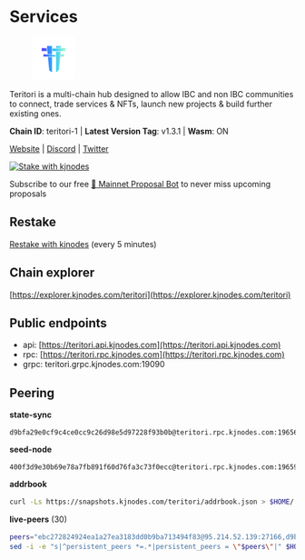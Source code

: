 # Services

<figure><img src="https://raw.githubusercontent.com/kj89/cosmos-images/main/logos/teritori.png" alt=""><figcaption></figcaption></figure>

Teritori is a multi-chain hub designed to allow IBC and non IBC communities  to connect, trade services & NFTs, launch new projects & build further existing ones.

**Chain ID**: teritori-1 | **Latest Version Tag**: v1.3.1 | **Wasm**: ON

[Website](https://teritori.com) | [Discord](https://discord.gg/teritori) | [Twitter](https://twitter.com/TeritoriNetwork)

[![Stake with kjnodes](https://i.ibb.co/cr44Q8j/button-stake-with-kjnodes.png)](https://restake.app/teritori/torivaloper184ln03hkpt75uhrrr26f66kvcqvf4yn4nc2xjm)

Subscribe to our free [🤖 Mainnet Proposal Bot](https://t.me/kjnodes_proposal_bot) to never miss upcoming proposals

## Restake

[Restake with kjnodes](https://restake.app/teritori/torivaloper184ln03hkpt75uhrrr26f66kvcqvf4yn4nc2xjm) (every 5 minutes)
## Chain explorer
[https://explorer.kjnodes.com/teritori](https://explorer.kjnodes.com/teritori)

## Public endpoints

* api: [https://teritori.api.kjnodes.com](https://teritori.api.kjnodes.com)
* rpc: [https://teritori.rpc.kjnodes.com](https://teritori.rpc.kjnodes.com)
* grpc: teritori.grpc.kjnodes.com:19090

## Peering

**state-sync**

```text
d9bfa29e0cf9c4ce0cc9c26d98e5d97228f93b0b@teritori.rpc.kjnodes.com:19656
```

**seed-node**

```text
400f3d9e30b69e78a7fb891f60d76fa3c73f0ecc@teritori.rpc.kjnodes.com:19659
```

**addrbook**
```bash
curl -Ls https://snapshots.kjnodes.com/teritori/addrbook.json > $HOME/.teritorid/config/addrbook.json
```

**live-peers** (30)
```bash
peers="ebc272824924ea1a27ea3183dd0b9ba713494f83@95.214.52.139:27166,d9bfa29e0cf9c4ce0cc9c26d98e5d97228f93b0b@65.109.88.38:19656,41caa4106f68977e3a5123e56f57934a2d34a1c1@185.16.38.210:27166,15e7d5ef19a373da5ca7aebbe3b57203f21e0a07@198.244.179.127:26656,0b27217386756577e1eadf00c4169dc8f041e522@51.210.7.219:26656,e726816f42831689eab9378d5d577f1d06d25716@176.9.188.21:26656,5fb621ecd0f48889939c663a2d0796403d5a2552@65.109.104.118:61156,e1b058e5cfa2b836ddaa496b10911da62dcf182e@138.201.8.248:26656,6085c32b26fb1baa4b16b426f5d56f2fff81cfc7@135.181.165.246:26656,c670830fdf60374f008fa4a4eb851deddcdaef5b@65.109.88.107:46656,2b4f46e601fb4ede2a0c98976337e3afdaa50dac@65.108.238.102:15956,0e189bbc6db606a14950a0e59641b798a255c3c8@65.109.37.154:3000,8e1e342208f400bb10677617d4f08b31a3b48877@138.201.61.159:26656,942c99cb9ff717552f884639dda9f52ab66f9726@142.132.209.97:26656,c124ce0b508e8b9ed1c5b6957f362225659b5343@169.155.168.57:26656,78815c81331c114cd508dae3a012f0d3e5e2b966@185.119.118.117:3000,b336b83d9bab0b8cf96a3833efcbc196fab63fdd@212.95.51.215:36656,317d9a102d4a04337c65571c18df0e98269dce87@141.94.193.12:13656,35cdec21668ac214c74a6e45d444f6933f094bc4@136.36.73.232:26646,28456ac1dded17760432c3f1d759c7d50ab6ed3e@51.250.83.54:26656,3bd3a20d7c8a26a20927289a7a6bffecf71de53e@51.81.155.97:10856,ca0d6b49b304c5f1c629809795f50440d5710b40@159.89.40.188:26656,7fed06d0391518f81f56fd8fbe964558f3b7d9da@37.59.21.96:15956,623720576706fab7cf29e6a37aed39b9852d68f0@65.109.69.154:36656,17308ce7e097819743a01c0d30fedaa27e9f16a4@141.95.65.73:15956,16f90d350de14a596ebdc683ce5e703c14e40bb3@75.119.146.181:19656,8480ce1f929a9410567d315a5b3fc2709c2807a7@93.115.25.106:51656,ed747c9e39fc04fdbc7ab5fc4a4a7f7a298ee329@136.38.55.33:26656,ad347ea1ec920d12ccda2341348bcc89687739ef@88.99.164.158:38026,b78dd48a9d34146f04801f479a82348a19a69ab7@51.159.154.57:26656"
sed -i -e "s|^persistent_peers *=.*|persistent_peers = \"$peers\"|" $HOME/.teritorid/config/config.toml
```
